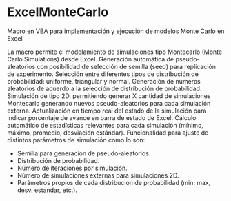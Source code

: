 # ExcelMonteCarlo
Macro en VBA para implementación y ejecución de modelos Monte Carlo en Excel

La macro permite el modelamiento de simulaciones tipo Montecarlo (Monte Carlo Simulations) desde Excel.
Generación automática de pseudo-aleatorios con posibilidad de selección de semilla (seed) para replicación de experimento.
Selección entre diferentes tipos de distribución de probabilidad: uniforme, triangular y normal.
Generación de números aleatorios de acuerdo a la selección de distribución de probabilidad.
Simulación de tipo 2D, permitiendo generar X cantidad de simulaciones Montecarlo generando nuevos pseudo-aleatorios para cada simulación externa.
Actualización en tiempo real del estado de la simulación para indicar porcentaje de avance en barra de estado de Excel.
Cálculo automático de estadísticas relevantes para cada simulación (mínimo, máximo, promedio, desviación estándar).
Funcionalidad para ajuste de distintos parámetros de simulación como lo son:
- Semilla para generación de pseudo-aleatorios.
- Distribución de probabilidad.
- Número de iteraciones por simulación.
- Número de simulaciones externas para simulaciones 2D.
- Parámetros propios de cada distribución de probabilidad (min, max, desv. estandar, etc.).
